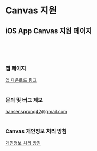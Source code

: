 # Canvas 지원
## iOS App Canvas 지원 페이지
<br><br><br>
### 앱 페이지
[앱 다운로드 링크](https://apps.apple.com/us/app/canvas-%EC%BA%94%EB%B2%84%EC%8A%A4-%EC%9C%84%EC%A0%AF/id1596669616)
<br><br>
### 문의 및 버그 제보
hansensprung42@gmail.com
<br><br>
### Canvas 개인정보 처리 방침
[개인정보 처리 방침](https://github.com/hasen-sprung/Canvas_help/wiki/Canvas-Privacy-Policy)
